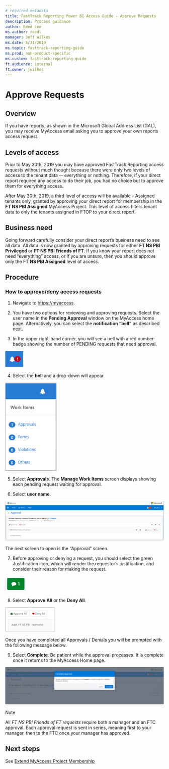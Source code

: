 ```yaml
---
# required metadata
title: FastTrack Reporting Power BI Access Guide - Approve Requests
description: Process guidance
author: Reed Lee
ms.author: reedl
manager: Jeff Wilkes
ms.date: 5/31/2019
ms.topic: fasttrack-reporting-guide
ms.prod: non-product-specific
ms.custom: fasttrack-reporting-guide
ft.audience: internal
ft.owner: jwilkes
---
```


# Approve Requests

## Overview

If you have reports, as shown in the Microsoft Global Address List (GAL), you may receive MyAccess email asking you to approve your own reports access request.

## Levels of access

Prior to May 30th, 2019 you may have approved FastTrack Reporting access requests without much thought because there were only two levels of access to the tenant data -- everything or nothing. Therefore, if your direct report required any access to do their job, you had no choice but to approve them for everything access.

After May 30th, 2019, a third level of access will be available – Assigned tenants only, granted by approving your direct report for membership in the **FT NS PBI Assigned** MyAccess Project. This level of access filters tenant data to only the tenants assigned in FTOP to your direct report.

## Business need

Going forward carefully consider your direct report’s business need to see all data. All data is now granted by approving requests for either **FT NS PBI Privileged** or **FT NS PBI Friends of FT**. If you know your report does not need “everything” access, or if you are unsure, then you should approve only the FT **NS PBI Assigned** level of access.  

## Procedure

### How to approve/deny access requests

1. Navigate to <https://myaccess>.

1. You have two options for reviewing and approving requests. Select the user name in the **Pending Approval** window on the MyAccess home page. Alternatively, you can select the **notification “bell”** as described next.

1. In the upper right-hand corner, you will see a bell with a red number-badge showing the number of PENDING requests that need approval.

![notification-icon.png](media/approve-requests/notification-icon.png "Notification icon")

4. Select the **bell** and a drop-down will appear.

![notification-menu.png](media/approve-requests/notification-menu.png "Notification Menu")

5. Select **Approvals**. The **Manage Work Items** screen displays showing each pending request waiting for approval.

6. Select **user name**.

![pending-approval.png](media/approve-requests/pending-approval.png "Pending Approval")

The next screen to open is the “Approval” screen.

7. Before approving or denying a request, you should select the green Justification icon, which will render the requestor’s justification, and consider their reason for making the request.

![green-justification-icon.png](media/approve-requests/green-justification-icon.png "Green justification icon")

8. Select **Approve** **All** or the **Deny All**.

![approve-all-or-deny-all.png](media/approve-requests/approve-all-or-deny-all.png "Approve All or Deny All")

Once you have completed all Approvals / Denials you will be prompted with the following message below.

9. Select **Complete**. Be patient while the approval processes. It is complete once it returns to the MyAccess Home page.

![request-complete.png](media/approve-requests/request-complete.png "Request Complete")

> [!NOTE]
> All *FT NS PBI Friends of FT requests* require both a manager and an FTC approval. Each approval request is sent in series, meaning first to your manager, then to the FTC once your manager has approved.

## Next steps

See [Extend MyAccess Project Membership](extend-myaccess-project-membership.md)
